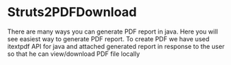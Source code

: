 # Struts2PDFDownload
There are many ways you can generate PDF report in java. Here you will see easiest way to generate PDF report. To create PDF we have used itextpdf API for java and attached generated report in response to the user so that he can view/download PDF file locally